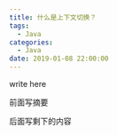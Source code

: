 ```yaml
---
title: 什么是上下文切换？
tags:
  - Java
categories:
  - Java
date: 2019-01-08 22:00:00
---
```


write here

前面写摘要

<!--more-->

后面写剩下的内容